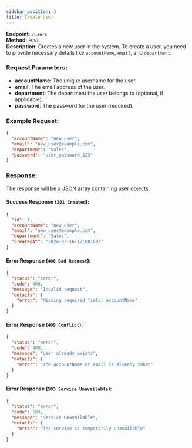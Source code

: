 ```yaml
---
sidebar_position: 3
title: Create User
---
```


**Endpoint**: `/users`  
**Method**: `POST`  
**Description**: Creates a new user in the system. To create a user, you need to provide necessary details like `accountName`, `email`, and `department`.

### Request Parameters:
- **accountName**: The unique username for the user.
- **email**: The email address of the user.
- **department**: The department the user belongs to (optional, if applicable).
- **password**: The password for the user (required).

### Example Request:
```json
{
  "accountName": "new_user",
  "email": "new_user@example.com",
  "department": "Sales",
  "password": "user_password_123"
}
```

### Response:
The response will be a JSON array containing user objects.

#### Success Response (`201 Created`):
```json
{
  "id": 1,
  "accountName": "new_user",
  "email": "new_user@example.com",
  "department": "Sales",
  "createdAt": "2024-02-16T12:00:00Z"
}
```

#### Error Response (`400 Bad Request`):

```json
{
  "status": "error",
  "code": 400,
  "message": "Invalid request",
  "details": {
    "error": "Missing required field: accountName"
  }
}
```
#### Error Response (`409 Conflict`):

```json
{
  "status": "error",
  "code": 409,
  "message": "User already exists",
  "details": {
    "error": "The accountName or email is already taken"
  }
}
```
#### Error Response (`503 Service Unavailable`):

```json
{
  "status": "error",
  "code": 503,
  "message": "Service Unavailable",
  "details": {
    "error": "The service is temporarily unavailable"
  }
}